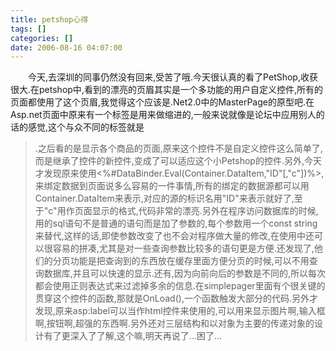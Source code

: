 ```yaml
---
title: petshop心得
tags: []
categories: []
date: 2006-08-16 04:07:00 
---
```



&emsp;&emsp;今天,去深圳的同事仍然没有回来,受苦了哦.今天很认真的看了PetShop,收获很大.在petshop中,看到的漂亮的页眉其实是一个多功能的用户自定义控件,所有的页面都使用了这个页眉,我觉得这个应该是.Net2.0中的MasterPage的原型吧.在Asp.net页面中原来有一个标签是用来做缩进的,一般来说就像是论坛中应用别人的话的感觉,这个与众不同的标签就是<blockquote>.之后看的是显示各个商品的页面,原来这个控件不是自定义控件这么简单了,而是继承了控件的新控件,变成了可以适应这个小Petshop的控件.另外,今天才发现原来使用<%#DataBinder.Eval(Container.DataItem,"ID"[,"c"])%>,来绑定数据到页面说多么容易的一件事情,所有的绑定的数据源都可以用Container.DataItem来表示,对应的源的标识名用"ID"来表示就好了,至于"c"用作页面显示的格式,代码非常的漂亮.另外在程序访问数据库的时候,用的sql语句不是普通的语句而是加了参数的,每个参数用一个const string来替代,这样的话,即使参数改变了也不会对程序做大量的修改,在使用中还可以很容易的拼凑,尤其是对一些查询参数比较多的语句更是方便.还发现了,他们的分页功能是把查询到的东西放在缓存里面方便分页的时候,可以不用查询数据库,并且可以快速的显示.还有,因为向前向后的参数是不同的,所以每次都会使用正则表达式来过滤掉多余的信息.在simplepager里面有个很关键的贯穿这个控件的函数,那就是OnLoad(),一个函数触发大部分的代码.另外才发现,原来asp:label可以当作html控件来使用的,可以用来显示图片啊,输入框啊,按钮啊,超强的东西啊.另外还对三层结构和以对象为主要的传递对象的设计有了更深入了了解,这个嘛,明天再说了...困了...